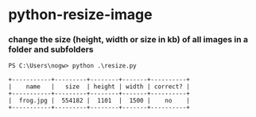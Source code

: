 # python-resize-image

### change the size (height, width or size in kb) of all images in a folder and subfolders

```
PS C:\Users\nogw> python .\resize.py

+-----------+---------+--------+-------+----------+
|    name   |   size  | height | width | correct? |
+-----------+---------+--------+-------+----------+
|  frog.jpg |  554182 |  1101  |  1500 |    no    |
+-----------+---------+--------+-------+----------+
```